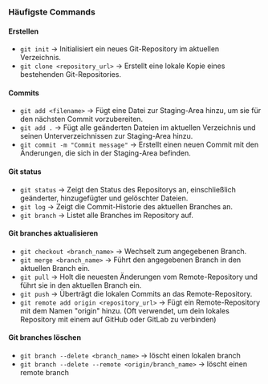 ### Häufigste Commands
#### Erstellen
* `git init` -> Initialisiert ein neues Git-Repository im aktuellen Verzeichnis.  
* `git clone <repository_url>` -> Erstellt eine lokale Kopie eines bestehenden Git-Repositories.  
#### Commits
* `git add <filename>` -> Fügt eine Datei zur Staging-Area hinzu, um sie für den nächsten Commit vorzubereiten.  
* `git add .` -> Fügt alle geänderten Dateien im aktuellen Verzeichnis und seinen Unterverzeichnissen zur Staging-Area hinzu.  
* `git commit -m "Commit message"` -> Erstellt einen neuen Commit mit den Änderungen, die sich in der Staging-Area befinden.  

#### Git status
* `git status` -> Zeigt den Status des Repositorys an, einschließlich geänderter, hinzugefügter und gelöschter Dateien.  
* `git log` -> Zeigt die Commit-Historie des aktuellen Branches an.  
* `git branch` -> Listet alle Branches im Repository auf.  

#### Git branches aktualisieren
* `git checkout <branch_name>` -> Wechselt zum angegebenen Branch.  
* `git merge <branch_name>` -> Führt den angegebenen Branch in den aktuellen Branch ein.  
* `git pull` -> Holt die neuesten Änderungen vom Remote-Repository und führt sie in den aktuellen Branch ein.  
* `git push` -> Überträgt die lokalen Commits an das Remote-Repository.  
* `git remote add origin <repository_url>` -> Fügt ein Remote-Repository mit dem Namen "origin" hinzu. (Oft verwendet, um dein lokales Repository mit einem auf GitHub oder GitLab zu verbinden)
#### Git branches löschen 
* `git branch --delete <branch_name>` -> löscht einen lokalen branch
* `git branch --delete --remote <origin/branch_name>` -> löscht einen remote branch